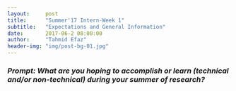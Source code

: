 ```yaml
---
layout:     post
title:      "Summer'17 Intern-Week 1"
subtitle:   "Expectations and General Information"
date:       2017-06-2 08:00:00
author:     "Tahmid Efaz"
header-img: "img/post-bg-01.jpg"
---
```


<h3><i>Prompt: What are you hoping to accomplish or learn (technical and/or non-technical) during your summer of research?</i></h3>
